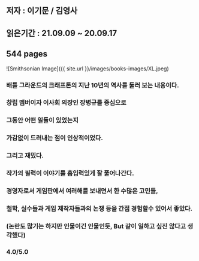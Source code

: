 ## 저자 : 이기문 / 김영사

## 읽은기간 : 21.09.09 ~ 20.09.17

## 544 pages

![Smithsonian Image]({{ site.url }}/images/books-images/XL.jpeg)

### 배틀 그라운드의 크래프톤의 지난 10년의 역사를 둘러 보는 내용이다.

### 창립 멤버이자 이사회 의장인 장병규를 중심으로 

### 그동안 어떤 일들이 있었는지 

### 가감없이 드러내는 점이 인상적이었다. 

### 그리고 재밌다. 

### 작가의 필력이 이야기를 흡입력있게 잘 풀어나간다. 

### 경영자로서 게임판에서 여러해를 보내면서 한 수많은 고민들, 

### 철학, 실수들과 게임 제작자들과의 논쟁 등을 간접 경험할수 있어서 좋았다.  

### (논란도 많기는 하지만 인물이긴 인물인듯, But 같이 일하고 싶진 않다고 생각했다)

### 4.0/5.0